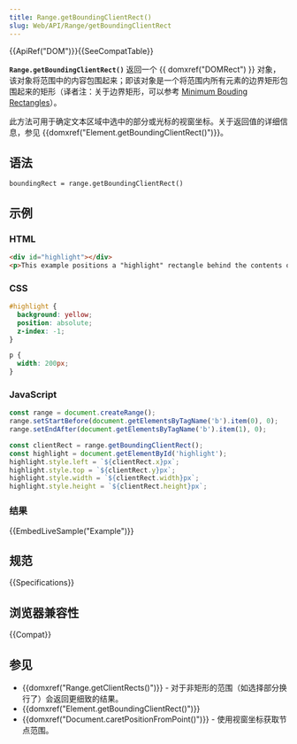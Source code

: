```yaml
---
title: Range.getBoundingClientRect()
slug: Web/API/Range/getBoundingClientRect
---
```

{{ApiRef("DOM")}}{{SeeCompatTable}}

**`Range.getBoundingClientRect()`** 返回一个 {{ domxref("DOMRect") }} 对象，该对象将范围中的内容包围起来；即该对象是一个将范围内所有元素的边界矩形包围起来的矩形（译者注：关于边界矩形，可以参考 [Minimum Bouding Rectangles](https://en.wikipedia.org/wiki/Minimum_bounding_rectangle)）。

此方法可用于确定文本区域中选中的部分或光标的视窗坐标。关于返回值的详细信息，参见 {{domxref("Element.getBoundingClientRect()")}}。

## 语法

```plain
boundingRect = range.getBoundingClientRect()
```

## 示例

### HTML

```html
<div id="highlight"></div>
<p>This example positions a "highlight" rectangle behind the contents of a range. The range's content <b>starts here</b> and continues on until it <b>ends here</b>. The bounding client rectangle contains everything selected in the range.</p>
```

### CSS

```css
#highlight {
  background: yellow;
  position: absolute;
  z-index: -1;
}

p {
  width: 200px;
}
```

### JavaScript

```js
const range = document.createRange();
range.setStartBefore(document.getElementsByTagName('b').item(0), 0);
range.setEndAfter(document.getElementsByTagName('b').item(1), 0);

const clientRect = range.getBoundingClientRect();
const highlight = document.getElementById('highlight');
highlight.style.left = `${clientRect.x}px`;
highlight.style.top = `${clientRect.y}px`;
highlight.style.width = `${clientRect.width}px`;
highlight.style.height = `${clientRect.height}px`;
```

### 结果

{{EmbedLiveSample("Example")}}

## 规范

{{Specifications}}

## 浏览器兼容性

{{Compat}}

## 参见

- {{domxref("Range.getClientRects()")}} - 对于非矩形的范围（如选择部分换行了）会返回更细致的结果。
- {{domxref("Element.getBoundingClientRect()")}}
- {{domxref("Document.caretPositionFromPoint()")}} - 使用视窗坐标获取节点范围。
